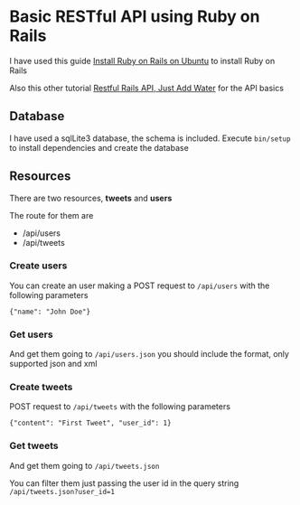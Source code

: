 # Basic RESTful API using Ruby on Rails

I have used this guide [Install Ruby on Rails on Ubuntu](https://www.digitalocean.com/community/tutorials/how-to-install-ruby-on-rails-on-ubuntu-12-04-lts-precise-pangolin-with-rvm) to install Ruby on Rails

Also this other tutorial [Restful Rails API, Just Add Water](https://codelation.com/blog/rails-restful-api-just-add-water) for the API basics

## Database
I have used a sqlLite3 database, the schema is included.
Execute ```bin/setup``` to install dependencies and create the database

## Resources
There are two resources, **tweets** and **users**

The route for them are 

- /api/users
- /api/tweets

### Create users
You can create an user making a POST request to ```/api/users``` with the following parameters

	{"name": "John Doe"}

### Get users
And get them going to ```/api/users.json``` you should include the format, only supported json and xml

### Create tweets
POST request to ```/api/tweets``` with the following parameters

	{"content": "First Tweet", "user_id": 1}

### Get tweets
And get them going to ```/api/tweets.json```

You can filter them just passing the user id in the query string
```/api/tweets.json?user_id=1```